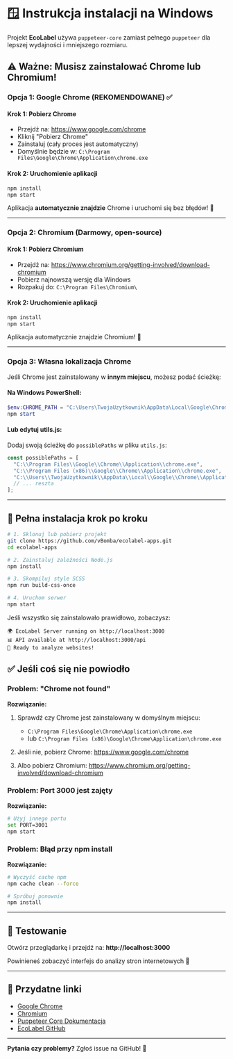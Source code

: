 # 🪟 Instrukcja instalacji na Windows

Projekt **EcoLabel** używa `puppeteer-core` zamiast pełnego `puppeteer` dla lepszej wydajności i mniejszego rozmiaru.

## ⚠️ Ważne: Musisz zainstalować Chrome lub Chromium!

### Opcja 1: Google Chrome (REKOMENDOWANE) ✅

#### Krok 1: Pobierz Chrome

- Przejdź na: https://www.google.com/chrome
- Kliknij "Pobierz Chrome"
- Zainstaluj (cały proces jest automatyczny)
- Domyślnie będzie w: `C:\Program Files\Google\Chrome\Application\chrome.exe`

#### Krok 2: Uruchomienie aplikacji

```bash
npm install
npm start
```

Aplikacja **automatycznie znajdzie** Chrome i uruchomi się bez błędów! 🎉

---

### Opcja 2: Chromium (Darmowy, open-source)

#### Krok 1: Pobierz Chromium

- Przejdź na: https://www.chromium.org/getting-involved/download-chromium
- Pobierz najnowszą wersję dla Windows
- Rozpakuj do: `C:\Program Files\Chromium\`

#### Krok 2: Uruchomienie aplikacji

```bash
npm install
npm start
```

Aplikacja automatycznie znajdzie Chromium! 🎉

---

### Opcja 3: Własna lokalizacja Chrome

Jeśli Chrome jest zainstalowany w **innym miejscu**, możesz podać ścieżkę:

#### Na Windows PowerShell:

```powershell
$env:CHROME_PATH = "C:\Users\TwojaUzytkownik\AppData\Local\Google\Chrome\Application\chrome.exe"
npm start
```

#### Lub edytuj utils.js:

Dodaj swoją ścieżkę do `possiblePaths` w pliku `utils.js`:

```javascript
const possiblePaths = [
  "C:\\Program Files\\Google\\Chrome\\Application\\chrome.exe",
  "C:\\Program Files (x86)\\Google\\Chrome\\Application\\chrome.exe",
  "C:\\Users\\TwojaUzytkownik\\AppData\\Local\\Google\\Chrome\\Application\\chrome.exe", // ← DODAJ TĘ LINIĘ
  // ... reszta
];
```

---

## 🚀 Pełna instalacja krok po kroku

```bash
# 1. Sklonuj lub pobierz projekt
git clone https://github.com/vBomba/ecolabel-apps.git
cd ecolabel-apps

# 2. Zainstaluj zależności Node.js
npm install

# 3. Skompiluj style SCSS
npm run build-css-once

# 4. Uruchom serwer
npm start
```

Jeśli wszystko się zainstalowało prawidłowo, zobaczysz:

```
🌍 EcoLabel Server running on http://localhost:3000
📊 API available at http://localhost:3000/api
🌱 Ready to analyze websites!
```

## ✅ Jeśli coś się nie powiodło

### Problem: "Chrome not found"

**Rozwiązanie:**

1. Sprawdź czy Chrome jest zainstalowany w domyślnym miejscu:

   - `C:\Program Files\Google\Chrome\Application\chrome.exe`
   - lub `C:\Program Files (x86)\Google\Chrome\Application\chrome.exe`

2. Jeśli nie, pobierz Chrome: https://www.google.com/chrome

3. Albo pobierz Chromium: https://www.chromium.org/getting-involved/download-chromium

### Problem: Port 3000 jest zajęty

**Rozwiązanie:**

```bash
# Użyj innego portu
set PORT=3001
npm start
```

### Problem: Błąd przy npm install

**Rozwiązanie:**

```bash
# Wyczyść cache npm
npm cache clean --force

# Spróbuj ponownie
npm install
```

---

## 📱 Testowanie

Otwórz przeglądarkę i przejdź na: **http://localhost:3000**

Powinieneś zobaczyć interfejs do analizy stron internetowych 🌿

---

## 🔗 Przydatne linki

- [Google Chrome](https://www.google.com/chrome)
- [Chromium](https://www.chromium.org/getting-involved/download-chromium)
- [Puppeteer Core Dokumentacja](https://pptr.dev)
- [EcoLabel GitHub](https://github.com/vBomba/ecolabel-apps)

---

**Pytania czy problemy?** Zgłoś issue na GitHub! 🐛
